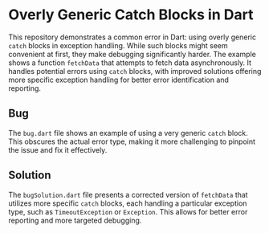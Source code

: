 # Overly Generic Catch Blocks in Dart

This repository demonstrates a common error in Dart: using overly generic `catch` blocks in exception handling.  While such blocks might seem convenient at first, they make debugging significantly harder.  The example shows a function `fetchData` that attempts to fetch data asynchronously. It handles potential errors using `catch` blocks, with improved solutions offering more specific exception handling for better error identification and reporting.

## Bug

The `bug.dart` file shows an example of using a very generic `catch` block. This obscures the actual error type, making it more challenging to pinpoint the issue and fix it effectively. 

## Solution

The `bugSolution.dart` file presents a corrected version of `fetchData` that utilizes more specific `catch` blocks, each handling a particular exception type, such as `TimeoutException` or `Exception`.  This allows for better error reporting and more targeted debugging.
